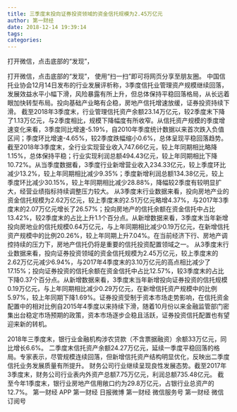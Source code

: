 ```yaml
---
title: 三季度末投向证券投资领域的资金信托规模为2.45万亿元
author: 第一财经
date: 2018-12-14 19:39:14
tags: 
categories: 
---
```

打开微信，点击底部的“发现”，
<!-- more -->
打开微信，点击底部的“发现”，
使用“扫一扫”即可将网页分享至朋友圈。
中国信托业协会12月14日发布的行业发展评析称，3季度信托业管理资产规模继续回落，发展效益水平小幅下滑，风险暴露有所上升，但总体保持平稳回落格局，从长远着眼加快转型布局。投向基础产业略有企稳，房地产信托增速放缓，证券投资持续下滑。
截至2018年3季度末，行业管理信托资产余额23.14万亿元，较2季度末下降了1.13万亿元，与2季度相比，规模下降幅度有所收窄。从信托资产规模的季度增速变化来看，3季度同比增速-5.19%，自2010年季度统计数据以来首次跌入负值区间；季度环比增速-4.65%，较2季度跌幅缩小0.6%，总体呈现平稳回落趋势。
截至2018年3季度末，全行业实现营业收入747.66亿元，较上年同期相比略降1.15%，总体保持平稳；行业实现利润总额494.43亿元，较上年同期相比下降10.72%。从当季度数据看，3季度行业新增营业收入234.33亿元，较上季度环比减少13.2%，较上年同期相比减少9.35%；季度新增利润总额134.38亿元，较上季度环比减少30.15%，较上年同期相比减少28.88%，降幅较2季度有较明显扩大，经营业绩指标持续调整压力较大。
从3季度末行业数据来看，投向房地产业的资金信托规模为2.62万亿元，较上季度末的2.51万亿元略增4.37%，与2017年3季度末的2.07万亿元增长了26.57%；投向房地产的信托余额在资金信托中占比13.42%，较2季度末的占比上升1.1个百分点。从新增数据来看，3季度末当年新增投向房地业的信托规模0.64万亿元，与上年同期相比减少0.19万亿元，在新增信托资产规模中的比例20.26%，较上年同期上升7.04%。在当前经济下行、房地产调控持续的压力下，房地产信托仍将是重要的信托投资配置领域之一。
从3季度末行业数据来看，投向证券投资领域的资金信托规模为2.45万亿元，较上季度末的2.62万亿元减少6.94%，与2017年4季度末的3.10万亿元的高点相比减少了17.15%；投向证券投资的信托余额在资金信托中占比12.57%，较3季度末的占比下降0.37个百分点。从新增数据来看，3季度末当年新增投向证券投资的信托规模0.19万亿元，与上年同期相比减少0.29万亿元，在新增信托资产规模中的比例5.97%，较上年同期下降1.69%。证券投资受制于资本市场走势影响，在信托资金配置中的相对比例自2015年4季度以来持续下滑，随着10月份以来金融监管部门密集出台稳定市场预期的政策，资本市场逐步企稳且活跃，证券投资信托配置也有望迎来新的转机。
 
 
2018年三季度末，银行业金融机构涉农贷款（不含票据融资）余额33万亿元，同比增长6.6%。
二季度末信托资产余额24.27万亿元，延续一季度平稳回落的格局。专家表示，尽管规模连续回落，但新增信托资产结构明显优化，反映出二季度信托业务发展质量有所提升。
财务公司行业继续呈现良性发展态势。截至2017年3季度末，财务公司行业表内外资产总额7.75万亿元，利润总额735.48亿元。
截至今年1季度末，银行业房地产信用敞口约为29.8万亿元，占银行业总资产的12.7%。
第一财经
APP
第一财经
日报微博
第一财经
微信服务号
第一财经
微信订阅号
